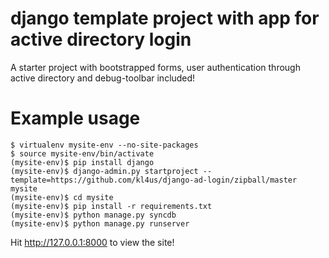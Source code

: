 django template project with app for active directory login
====================

A starter project with bootstrapped forms, user authentication through active directory and debug-toolbar included! 

Example usage
=============

    $ virtualenv mysite-env --no-site-packages
    $ source mysite-env/bin/activate
    (mysite-env)$ pip install django
    (mysite-env)$ django-admin.py startproject --template=https://github.com/kl4us/django-ad-login/zipball/master mysite
    (mysite-env)$ cd mysite
    (mysite-env)$ pip install -r requirements.txt
    (mysite-env)$ python manage.py syncdb
    (mysite-env)$ python manage.py runserver

Hit http://127.0.0.1:8000 to view the site!